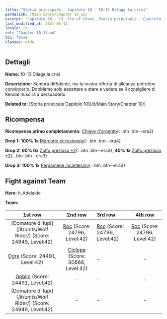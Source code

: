 ```yaml
---
title: "Storia principale - Capitolo 10 - 10-13 Dilaga la crisi"
permalink: /Main Story/Chapter 10_13/
excerpt: "Capitolo 10 - 13. Era of Chaos  Storia principale - Capitolo 10_13. 10-13 Dilaga la crisi"
last_modified_at: 2021-05-11
locale: it
ref: "Chapter 10_13.md"
toc: false
classes: wide
---
```


## Dettagli

 **Nome:** 10-13 Dilaga la crisi

 **Descrizione:** Sembra diffidente, ma la nostra offerta di alleanza potrebbe convincerlo. Dobbiamo solo aspettare e stare a vedere se il consigliere di Kendal riuscirà a persuaderlo.

 **Related to:** [Storia principale Capitolo 10](/it/Main Story/Chapter 10/)

## Ricompensa

 **Ricompensa primo completamento:** [Chiave d'argento](/ItemsIT/con_693/){: .btn .btn--era3}

 **Drop 1:** **100% 1x** [Mercurio eccezionale](/ItemsIT/mat_35/){: .btn .btn--era4}

 **Drop 2:** **60% 0x** [Zolfo prezioso +2](/ItemsIT/mat_29/){: .btn .btn--era3}, **40% 1x** [Zolfo prezioso +2](/ItemsIT/mat_29/){: .btn .btn--era3}

 **Drop 3:** **100% 1x** [Pergamene incantesimi](/ItemsIT/con_694/){: .btn .btn--era3}


## Fight against Team
 **Hero:** h_Adelaide

 **Team:**


  | 1st row | 2nd row | 3rd row | 4th row |
  |:----:|:----:|:----|:----:|
  | [Domatore di lupi](/it/units/Wolf Rider/) (Score: 24949, Level:42)  | [Roc](/it/units/Roc/) (Score: 24796, Level:42)  | [Roc](/it/units/Roc/) (Score: 24796, Level:42)  | [Roc](/it/units/Roc/) (Score: 24796, Level:42)  |
  | [Ogre](/it/units/Ogre/) (Score: 24491, Level:42)  | [Ciclope](/it/units/Cyclops/) (Score: 30668, Level:42)  | - | - |
  | [Goblin](/it/units/Goblin/) (Score: 24491, Level:42)  | - | - | - |
  | [Domatore di lupi](/it/units/Wolf Rider/) (Score: 24949, Level:42)  | - | - | - |


